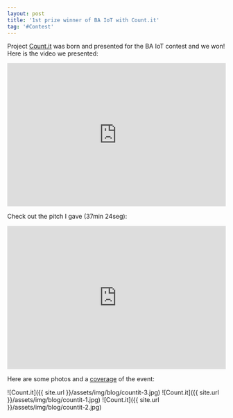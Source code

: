 ```yaml
---
layout: post
title: '1st prize winner of BA IoT with Count.it'
tag: '#Contest'
---
```


Project [Count.it](http://countit.com.ar) was born and presented for the BA IoT contest and we won! 
Here is the video we presented:
<iframe width="100%" height="330" src="https://www.youtube.com/embed/ceuidMyLC-Q" frameborder="0" allowfullscreen></iframe>

Check out the pitch I gave (37min 24seg):
<iframe width="100%" height="330" src="https://www.youtube.com/embed/9Au2aQKbB28?start=2244&end=2392" frameborder="0" allowfullscreen></iframe>

Here are some photos and a [coverage](http://www.iotpreneur.com/concurso-ba-iot-cubrimos-la-final-la-feria-y-la-premiacion/) of the event:

![Count.it]({{ site.url }}/assets/img/blog/countit-3.jpg)
![Count.it]({{ site.url }}/assets/img/blog/countit-1.jpg)
![Count.it]({{ site.url }}/assets/img/blog/countit-2.jpg)